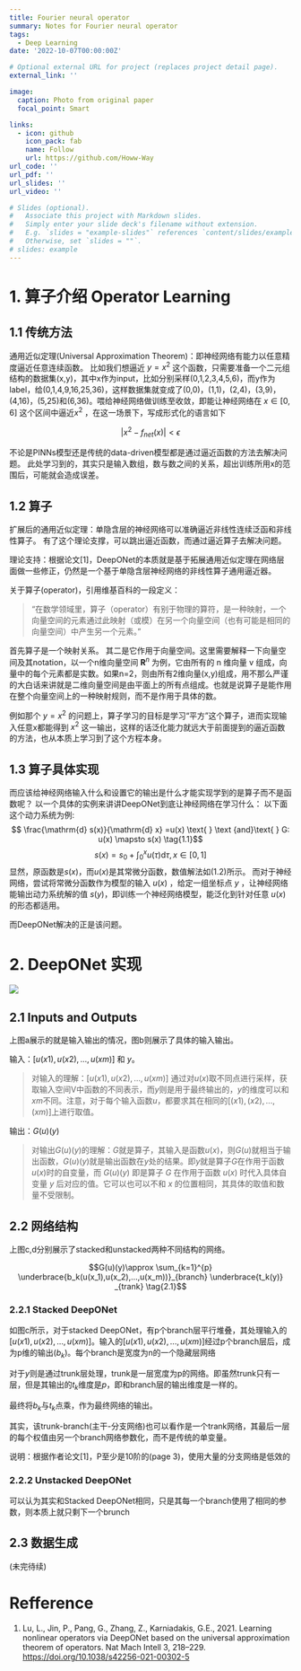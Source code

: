 ```yaml
---
title: Fourier neural operator
summary: Notes for Fourier neural operator
tags:
  - Deep Learning
date: '2022-10-07T00:00:00Z'

# Optional external URL for project (replaces project detail page).
external_link: ''

image:
  caption: Photo from original paper
  focal_point: Smart

links:
  - icon: github
    icon_pack: fab
    name: Follow
    url: https://github.com/Howw-Way
url_code: ''
url_pdf: ''
url_slides: ''
url_video: ''

# Slides (optional).
#   Associate this project with Markdown slides.
#   Simply enter your slide deck's filename without extension.
#   E.g. `slides = "example-slides"` references `content/slides/example-slides.md`.
#   Otherwise, set `slides = ""`.
# slides: example
---
```


# 1. 算子介绍 Operator Learning

## 1.1 传统方法

通用近似定理(Universal Approximation Theorem)：即神经网络有能力以任意精度逼近任意连续函数。
比如我们想逼近 $y=x^2$ 这个函数，只需要准备一个二元组结构的数据集(x,y)，其中x作为input，比如分别采样(0,1,2,3,4,5,6)，而y作为label，给(0,1,4,9,16,25,36)，这样数据集就变成了(0,0)，(1,1)，(2,4)，(3,9)，(4,16)，(5,25)和(6,36)。喂给神经网络做训练至收敛，即能让神经网络在 $x \in [0,6]$ 这个区间中逼近$x^2$ ，在这一场景下，写成形式化的语言如下

$$\left|x^{2}-f_{n e t}(x)\right|<\epsilon$$

不论是PINNs模型还是传统的data-driven模型都是通过逼近函数的方法去解决问题。
此处学习到的，其实只是输入数组，数与数之间的关系，超出训练所用x的范围后，可能就会造成误差。

## 1.2 算子

扩展后的通用近似定理：单隐含层的神经网络可以准确逼近非线性连续泛函和非线性算子。
有了这个理论支撑，可以跳出逼近函数，而通过逼近算子去解决问题。

理论支持：根据论文\[1]，DeepONet的本质就是基于拓展通用近似定理在网络层面做一些修正，仍然是一个基于单隐含层神经网络的非线性算子通用逼近器。

关于算子(operator)，引用维基百科的一段定义：

> “在数学领域里，算子（operator）有别于物理的算符，是一种映射，一个向量空间的元素通过此映射（或模）在另一个向量空间（也有可能是相同的向量空间）中产生另一个元素。”

首先算子是一个映射关系。
其二是它作用于向量空间。这里需要解释一下向量空间及其notation，以一个n维向量空间 $\boldsymbol{R}^{n}$ 为例，它由所有的 n 维向量 v 组成，向量中的每个元素都是实数。如果n=2，则由所有2维向量(x,y)组成，用不那么严谨的大白话来讲就是二维向量空间是由平面上的所有点组成。也就是说算子是能作用在整个向量空间上的一种映射规则，而不是作用于具体的数。

例如那个 $y=x^2$ 的问题上，算子学习的目标是学习“平方”这个算子，进而实现输入任意x都能得到 $x^2$ 这一输出，这样的话泛化能力就远大于前面提到的逼近函数的方法，也从本质上学习到了这个方程本身。

## 1.3 算子具体实现

而应该给神经网络输入什么和设置它的输出是什么才能实现学到的是算子而不是函数呢？
以一个具体的实例来讲讲DeepONet到底让神经网络在学习什么：
以下面这个动力系统为例:
$$ \frac{\mathrm{d} s(x)}{\mathrm{d} x} =u(x) \text{ } \text {and}\text{ } G: u(x) \mapsto s(x)  \tag{1.1}$$
$$ s(x)=s_{0}+\int_{0}^{x} u(\tau) \mathrm{d} \tau, x \in[0,1] \tag{1.2}$$
显然，原函数是$s(x)$，而$u(x)$是其常微分函数，数值解法如(1.2)所示。
而对于神经网络，尝试将常微分函数作为模型的输入 $u(x)$ ，给定一组坐标点 $y$ ，让神经网络能输出动力系统解的值 $s(y)$，即训练一个神经网络模型，能泛化到针对任意 $u(x)$ 的形态都适用。 

而DeepONet解决的正是该问题。

# 2. DeepONet 实现

![](./figures/DeepONet1.jpg)

## 2.1 Inputs and Outputs

上图a展示的就是输入输出的情况，图b则展示了具体的输入输出。

输入：$[u(x1), u(x2), ..., u(xm)]$ 和 $y$。 
> 对输入的理解：$[u(x1), u(x2), ..., u(xm)]$ 通过对$u(x)$取不同点进行采样，获取输入空间V中函数的不同表示，而$y$则是用于最终输出的，$y$的维度可以和$xm$不同。注意，对于每个输入函数$u$，都要求其在相同的$[(x1), (x2), ..., (xm)]$上进行取值。

输出：$G(u)(y)$
> 对输出$G(u)(y)$的理解：$G$就是算子，其输入是函数$u(x)$，则$G(u)$就相当于输出函数，$G(u)(y)$就是输出函数在$y$处的结果。即$y$就是算子$G$在作用于函数$u(x)$时的自变量，而 $G(u)(y)$ 即是算子 $G$ 在作用于函数 $u(x)$ 时代入具体自变量 $y$ 后对应的值。它可以也可以不和 $x$ 的位置相同，其具体的取值和数量不受限制。

## 2.2 网络结构

上图c,d分别展示了stacked和unstacked两种不同结构的网络。

$$G(u)(y)\approx \sum_{k=1}^{p} \underbrace{b_k(u(x_1),u(x_2),...,u(x_m))}_{branch} \underbrace{t_k(y)} _{trank} \tag{2.1}$$

### 2.2.1 Stacked DeepONet

如图c所示，对于stacked DeepONet，有p个branch层平行堆叠，其处理输入的$[u(x1), u(x2), ..., u(xm)]$。输入的$[u(x1), u(x2), ..., u(xm)]$经过p个branch层后，成为p维的输出($b_k$)。每个branch是宽度为n的一个隐藏层网络

对于$y$则是通过trunk层处理，trunk是一层宽度为p的网络。即虽然trunk只有一层，但是其输出的$t_k$维度是$p$，即和branch层的输出维度是一样的。

最终将$b_k$与$t_k$点乘，作为最终网络的输出。

其实，该trunk-branch(主干-分支网络)也可以看作是一个trank网络，其最后一层的每个权值由另一个branch网络参数化，而不是传统的单变量。


说明：根据作者论文\[1]，P至少是10阶的(page 3)，使用大量的分支网络是低效的


### 2.2.2 Unstacked DeepONet

可以认为其实和Stacked DeepONet相同，只是其每一个branch使用了相同的参数，则本质上就只剩下一个brunch

## 2.3 数据生成

(未完待续)


# Refference

1. Lu, L., Jin, P., Pang, G., Zhang, Z., Karniadakis, G.E., 2021. Learning nonlinear operators via DeepONet based on the universal approximation theorem of operators. Nat Mach Intell 3, 218–229. https://doi.org/10.1038/s42256-021-00302-5

 
